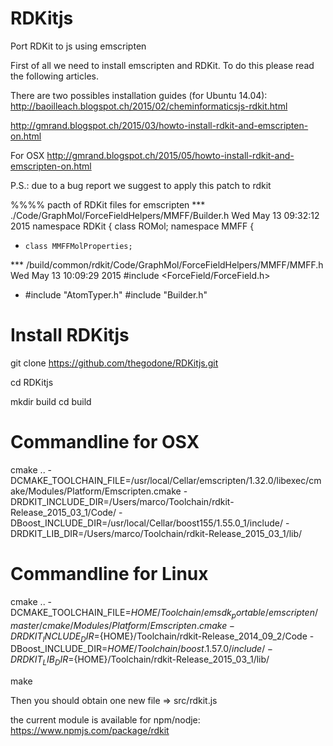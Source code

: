RDKitjs
=======
Port RDKit to js using emscripten

First of all we need to install emscripten and RDKit. To do this please read the following articles.

There are two possibles installation guides (for Ubuntu 14.04):  
http://baoilleach.blogspot.ch/2015/02/cheminformaticsjs-rdkit.html  

http://gmrand.blogspot.ch/2015/03/howto-install-rdkit-and-emscripten-on.html  

For OSX
http://gmrand.blogspot.ch/2015/05/howto-install-rdkit-and-emscripten-on.html

P.S.: due to a bug report we suggest to apply this patch to rdkit

%%%% pacth of RDKit files for emscripten
*** ./Code/GraphMol/ForceFieldHelpers/MMFF/Builder.h       Wed May 13 09:32:12 2015
  namespace RDKit {
    class ROMol;
    namespace MMFF {
+     class MMFFMolProperties;
  
*** /build/common/rdkit/Code/GraphMol/ForceFieldHelpers/MMFF/MMFF.h        Wed May 13 10:09:29 2015
  #include <ForceField/ForceField.h>
+ #include "AtomTyper.h"
  #include "Builder.h"

  
Install RDKitjs
==================

git clone https://github.com/thegodone/RDKitjs.git

cd RDKitjs

mkdir build
cd build

# Commandline for OSX
cmake .. -DCMAKE_TOOLCHAIN_FILE=/usr/local/Cellar/emscripten/1.32.0/libexec/cmake/Modules/Platform/Emscripten.cmake  -DRDKIT_INCLUDE_DIR=/Users/marco/Toolchain/rdkit-Release_2015_03_1/Code/ -DBoost_INCLUDE_DIR=/usr/local/Cellar/boost155/1.55.0_1/include/ -DRDKIT_LIB_DIR=/Users/marco/Toolchain/rdkit-Release_2015_03_1/lib/

# Commandline for Linux

cmake .. -DCMAKE_TOOLCHAIN_FILE=${HOME}/Toolchain/emsdk_portable/emscripten/master/cmake/Modules/Platform/Emscripten.cmake -DRDKIT_INCLUDE_DIR=${HOME}/Toolchain/rdkit-Release_2014_09_2/Code -DBoost_INCLUDE_DIR=${HOME}/Toolchain/boost.1.57.0/include/ -DRDKIT_LIB_DIR=${HOME}/Toolchain/rdkit-Release_2015_03_1/lib/

make

Then you should obtain one new file => src/rdkit.js 

the current module is available for npm/nodje:
https://www.npmjs.com/package/rdkit


